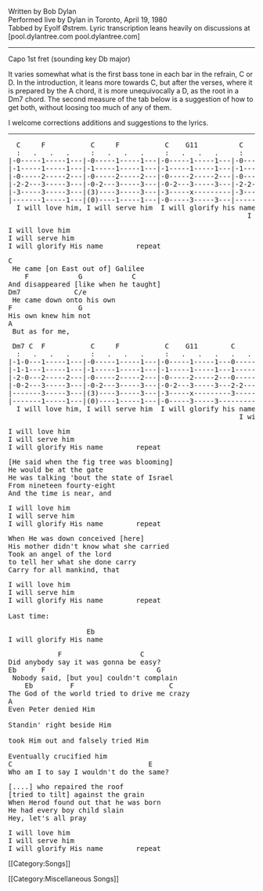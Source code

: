 Written by Bob Dylan<br>
Performed live by Dylan in Toronto, April 19, 1980<br>
Tabbed by Eyolf Østrem. Lyric transcription leans heavily on
discussions at [pool.dylantree.com pool.dylantree.com]

----
Capo 1st fret (sounding key Db major)

It varies somewhat what is the first bass tone in each bar in the
refrain, C or D. In the introduction, it leans more towards C, but
after the verses, where it is prepared by the A chord, it is more
unequivocally a D, as the root in a Dm7 chord. The second measure of
the tab below is a suggestion of how to get both, without loosing too
much of any of them.

I welcome corrections additions and suggestions to the lyrics.

----
<pre class="tab refrain">
  C     F           C     F           C    G11          C     F
  :   .   .   .     :   .   .   .     :   .   .   .     :   .
|-0-----1-----1---|-0-----1-----1---|-0-----1-----1---|-0-----1--
|-1-----1-----1---|-1-----1-----1---|-1-----1-----1---|-1-----1-- etc., repeat
|-0-----2-----2---|-0-----2-----2---|-0-----2-----2---|-0-----2--
|-2-2---3-----3---|-0-2---3-----3---|-0-2---3-----3---|-2-2---3--
|-3-----3-----3---|(3)----3-----3---|-3-----x---------|-3-----3--
|-------1-----1---|(0)----1-----1---|-0-----3-----3---|-------1--
  I will love him, I will serve him  I will glorify his name,
                                                          I will love... etc.
</pre>
<pre class="refrain">
I will love him
I will serve him
I will glorify His name        repeat
</pre>

<pre class="verse">
C
 He came [on East out of] Galilee
    F            G            C
And disappeared [like when he taught]
Dm7             C/e
 He came down onto his own
F                G
His own knew him not
A
 But as for me,
</pre>
<pre class="tab refrain">
 Dm7 C  F           C     F           C    G11        C     F
  :   .   .   .     :   .   .   .     :   .   .   .   .   .
|-1-0---1-----1---|-0-----1-----1---|-0-----1-----1---0-----1-|
|-1-1---1-----1---|-1-----1-----1---|-1-----1-----1---1-----1-|  repeat
|-2-0---2-----2---|-0-----2-----2---|-0-----2-----2---0-----2-|
|-0-2---3-----3---|-0-2---3-----3---|-0-2---3-----3---2-2---3-|
|-------3-----3---|(3)----3-----3---|-3-----x---------3-----3-|
|-------1-----1---|(0)----1-----1---|-0-----3-----3---------1-|
  I will love him, I will serve him  I will glorify his name,
                                                        I will love... etc.
</pre>

<pre class="refrain">
I will love him
I will serve him
I will glorify His name        repeat
</pre>

<pre class="verse">
[He said when the fig tree was blooming]
He would be at the gate
He was talking 'bout the state of Israel
From nineteen fourty-eight
And the time is near, and
</pre>

<pre class="refrain">
I will love him
I will serve him
I will glorify His name        repeat
</pre>

<pre class="verse">
When He was down conceived [here]
His mother didn't know what she carried
Took an angel of the lord
to tell her what she done carry
Carry for all mankind, that
</pre>

<pre class="refrain">
I will love him
I will serve him
I will glorify His name        repeat

Last time:

                   Eb
I will glorify His name
</pre>
<pre class="bridge2">
            F                   C
Did anybody say it was gonna be easy?
Eb      F                           G
 Nobody said, [but you] couldn't complain
    Eb         F                       C
The God of the world tried to drive me crazy
A
Even Peter denied Him

Standin' right beside Him

took Him out and falsely tried Him

Eventually crucified him
C                                 E
Who am I to say I wouldn't do the same?
</pre>

<pre class="verse">
[....] who repaired the roof
[tried to tilt] against the grain
When Herod found out that he was born
He had every boy child slain
Hey, let's all pray
</pre>

<pre class="refrain">
I will love him
I will serve him
I will glorify His name        repeat
</pre>

[[Category:Songs]]

[[Category:Miscellaneous Songs]]
